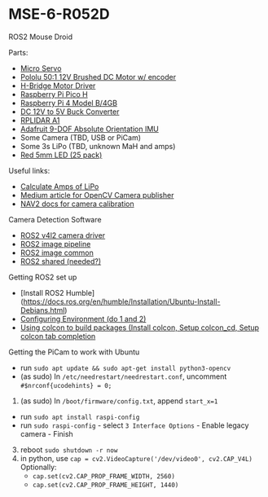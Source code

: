 # MSE-6-R052D
ROS2 Mouse Droid

Parts:
- [Micro Servo](https://www.pishop.us/product/micro-servo-sg92r/)
- [Pololu 50:1 12V Brushed DC Motor w/ encoder](https://www.pololu.com/product/4753)
- [H-Bridge Motor Driver](https://www.pishop.us/product/hw-095a-l298-stepper-motor-driver-module-dc-dual-h-bridge/)
- [Raspberry Pi Pico H](https://www.pishop.us/product/raspberry-pi-pico-h-pre-soldered-headers/)
- [Raspberry Pi 4 Model B/4GB](https://www.pishop.us/product/raspberry-pi-4-model-b-4gb/)
- [DC 12V to 5V Buck Converter](https://www.pishop.us/product/dc-dc-12v-to-3-3v-5v-12v-power-module-multi-output-voltage-conversion/)
- [RPLIDAR A1](https://www.adafruit.com/product/4010)
- [Adafruit 9-DOF Absolute Orientation IMU](https://www.pishop.us/product/adafruit-9-dof-absolute-orientation-imu-fusion-breakout-bno055/)
- Some Camera (TBD, USB or PiCam)
- Some 3s LiPo (TBD, unknown MaH and amps)
- [Red 5mm LED (25 pack)](https://www.pishop.us/product/super-bright-red-5mm-led-25-pack/)









Useful links:
- [Calculate Amps of LiPo](https://www.rogershobbycenter.com/lipoguide/)
- [Medium article for OpenCV Camera publisher](https://jeffzzq.medium.com/ros2-image-pipeline-tutorial-3b18903e7329)
- [NAV2 docs for camera calibration](https://navigation.ros.org/tutorials/docs/camera_calibration.html)


Camera Detection Software
- [ROS2 v4l2 camera driver](https://github.com/tier4/ros2_v4l2_camera)
- [ROS2 image pipeline](https://github.com/ros-perception/image_pipeline/tree/humble)
- [ROS2 image common](https://github.com/ros-perception/image_common/tree/humble)
- [ROS2 shared (needed?)](https://github.com/ptrmu/ros2_shared)

Getting ROS2 set up
- [Install ROS2 Humble] (https://docs.ros.org/en/humble/Installation/Ubuntu-Install-Debians.html)
- [Configuring Environment (do 1 and 2)](https://docs.ros.org/en/humble/Tutorials/Beginner-CLI-Tools/Configuring-ROS2-Environment.html)
- [Using colcon to build packages (Install colcon, Setup colcon_cd, Setup colcon tab completion](https://docs.ros.org/en/humble/Tutorials/Beginner-Client-Libraries/Colcon-Tutorial.html#)

Getting the PiCam to work with Ubuntu
- run `sudo apt update && sudo apt-get install python3-opencv`
- (as sudo) In `/etc/needrestart/needrestart.conf`, uncomment `#$nrconf{ucodehints} = 0;`
1. (as sudo) In `/boot/firmware/config.txt`, append `start_x=1`
- run `sudo apt install raspi-config`
- run `sudo raspi-config`
      - select `3 Interface Options`
      - Enable legacy camera
      - Finish
  
3. reboot `sudo shutdown -r now`
4. in python, use `cap = cv2.VideoCapture('/dev/video0', cv2.CAP_V4L)`
    Optionally:
    - `cap.set(cv2.CAP_PROP_FRAME_WIDTH, 2560)`
    - `cap.set(cv2.CAP_PROP_FRAME_HEIGHT, 1440)`
